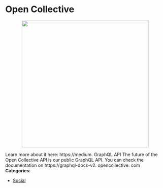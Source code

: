 # Open Collective

<p align="center">
    <img width="400" src="https://raw.githubusercontent.com/awesome-apis/awesome-apis/apis/open-collective/logo_256x256.png" />
</p>


Learn more about it here: https://medium. GraphQL API The future of the Open Collective API is our public GraphQL API.  You can check the documentation on https://graphql-docs-v2. opencollective. com
**Categories**:

- [Social](https://github/awesome-apis/awesome-apis#social)




